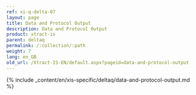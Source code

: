 ```yaml
---
ref: xi-q-delta-07
layout: page
title: Data and Protocol Output
description: Data and Protocol Output
product: xtract-is
parent: deltaq
permalink: /:collection/:path
weight: 7
lang: en_GB
old_url: /Xtract-IS-EN/default.aspx?pageid=data-and-protocol-output
---
```

{% include _content/en/xis-specific/deltaq/data-and-protocol-output.md %}
